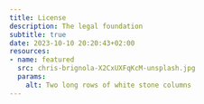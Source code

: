 ```yaml
---
title: License
description: The legal foundation
subtitle: true
date: 2023-10-10 20:20:43+02:00
resources:
- name: featured
  src: chris-brignola-X2CxUXFqKcM-unsplash.jpg
  params:
    alt: Two long rows of white stone columns
---
```

